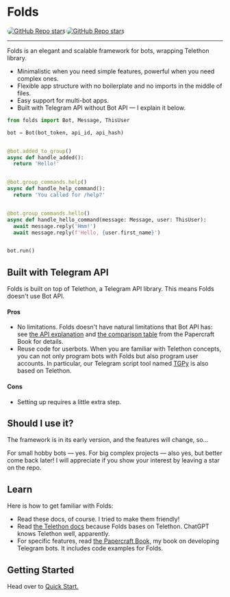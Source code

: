 # Folds

<p style="display: flex; align-items: start; column-gap: 2px">
    <a href="https://github.com/tm-a-t/folds" target="_blank">
        <img alt="GitHub Repo stars" src="https://img.shields.io/github/stars/tm-a-t/folds?style=flat-square&logo=github" style="border-radius: 10px">
    </a>
    <a href="https://pypi.org/project/folds" target="_blank">
        <img alt="GitHub Repo stars" src="https://img.shields.io/pypi/v/folds?style=flat-square" style="border-radius: 10px">
    </a>
</p>

---

Folds is an elegant and scalable framework for bots, wrapping Telethon library.

- Minimalistic when you need simple features, powerful when you need complex ones.
- Flexible app structure with no boilerplate and no imports in the middle of files.
- Easy support for multi-bot apps.
- Built with Telegram API without Bot API — I explain it below.

```python 
from folds import Bot, Message, ThisUser

bot = Bot(bot_token, api_id, api_hash)


@bot.added_to_group()
async def handle_added():
  return 'Hello!'


@bot.group_commands.help()
async def handle_help_command():
  return 'You called for /help?'


@bot.group_commands.hello()
async def handle_hello_command(message: Message, user: ThisUser):
  await message.reply('Hmm!')
  await message.reply(f'Hello, {user.first_name}')


bot.run()
```

## Built with Telegram API

Folds is built on top of Telethon, a Telegram API library. This means Folds doesn't use Bot API.

#### Pros

- No limitations.
  Folds doesn't have natural limitations that Bot API has:
  see [the API explanation](/book/dev/api) and [the comparison table](/book/appendix/api-comparison) 
  from the Papercraft Book for details.
- Reuse code for userbots. 
  When you are familiar with Telethon concepts, 
  you can not only program bots with Folds but also program user accounts.
  In particular, our Telegram script tool named [TGPy](/tgpy/) is also based on Telethon.

#### Cons

- Setting up requires a little extra step.

## Should I use it?

The framework is in its early version, and the features will change, so...

For small hobby bots — yes. For big complex projects — also yes, but better come back later! 
I will appreciate if you show your interest by leaving a star on the repo.

## Learn

Here is how to get familiar with Folds:
- Read these docs, of course. I tried to make them friendly!
- Read [the Telethon docs](https://docs.telethon.dev) because Folds bases on Telethon. 
  ChatGPT knows Telethon well, apparently.
- For specific features, read [the Papercraft Book,](/book/) my book on developing Telegram bots. 
  It includes code examples for Folds.

[//]: # (- Join the chat and ask questions: [@sdlof]&#40;https://t.me/sdlof&#41;)

## Getting Started

Head over to [Quick Start.](./tutorial/quick-start)
